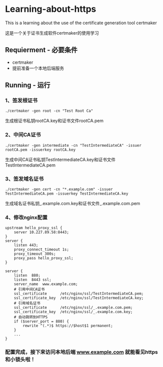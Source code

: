 # Learning-about-https
This is a learning about the use of the certificate generation tool certmaker

这是一个关于证书生成软件certmaker的使用学习

## Requierment - 必要条件
* certmaker
* 提前准备一个本地后端服务

## Running - 运行

### 1、签发根证书
```
./certmaker -gen root -cn "Test Root Ca"
```
生成根证书私钥rootCA.key和证书文件rootCA.pem

### 2、中间CA证书
```
./certmaker -gen intermediate -cn "TestIntermediateCA" -issuer rootCA.pem -issuerkey rootCA.key
```
生成中间CA证书私钥TestIntermediateCA.key和证书文件TestIntermediateCA.pem

### 3、签发域名证书
```
./certmaker -gen cert -cn "*.example.com" -issuer TestIntermediateCA.pem -issuerkey TestIntermediateCA.key
```
生成域名证书私钥_.example.com.key和证书文件_.example.com.pem

### 4、修改nginx配置
```
upstream hello_proxy_ssl {
    server 10.227.89.58:8443;
}
server {
    listen 443;
    proxy_connect_timeout 1s;
    proxy_timeout 300s;
    proxy_pass hello_proxy_ssl;
}

server {
    listen  880;
    listen  8443 ssl;
    server_name  www.example.com;
    # 引用中间CA证书
    ssl_certificate      /etc/nginx/ssl/TestIntermediateCA.pem;
    ssl_certificate_key  /etc/nginx/ssl/TestIntermediateCA.key;
    # 引用域名证书
    ssl_certificate      /etc/nginx/ssl/_.example.com.pem;
    ssl_certificate_key  /etc/nginx/ssl/_.example.com.key;
    # 自动跳转到HTTPS
    if ($server_port = 880) {
        rewrite ^(.*)$ https://$host$1 permanent;
    }
    ...
}
```
### 配置完成，接下来访问本地后端 www.example.com 就能看见https和小锁头啦！